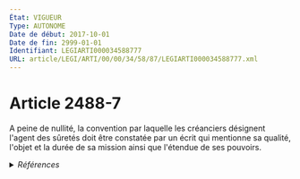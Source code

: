 ```yaml
---
État: VIGUEUR
Type: AUTONOME
Date de début: 2017-10-01
Date de fin: 2999-01-01
Identifiant: LEGIARTI000034588777
URL: article/LEGI/ARTI/00/00/34/58/87/LEGIARTI000034588777.xml
---
```


<h1>Article 2488-7</h1>

A peine de nullité, la convention par laquelle les créanciers désignent l'agent
des sûretés doit être constatée par un écrit qui mentionne sa qualité, l'objet
et la durée de sa mission ainsi que l'étendue de ses pouvoirs.


<details>
  <summary><em>Références</em></summary>

  <h2>Articles faisant référence à l'article</h2>
  
  <ul>
    <li>
      <a href="https://legal.tricoteuses.fr//redirection/LEGIARTI000034582560?vers=git&vers=legifrance">Ordonnance n° 2017-748 du 4 mai 2017 relative à l'agent des sûretés - article 1 ENTIEREMENT_MODIF</a> CREE source
    </li>
  </ul>
  
  <h2>Références faites par l'article</h2>
  
  <ul>
    <li>
      2017-05-04 CREE cible <a href="https://legal.tricoteuses.fr//redirection/LEGIARTI000034582560?vers=git&vers=legifrance">Ordonnance n° 2017-748 du 4 mai 2017 relative à l'agent des sûretés - article 1 ENTIEREMENT_MODIF</a>
    </li>
  </ul>
</details>
